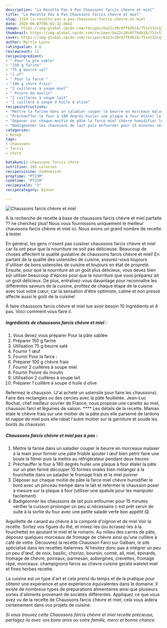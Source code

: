 ```yaml
---
description: "La Recette Pas à Pas Chaussons farcis chèvre et miel"
title: "La Recette Pas à Pas Chaussons farcis chèvre et miel"
slug: 1154-la-recette-pas-a-pas-chaussons-farcis-chevre-et-miel
date: 2020-06-07T06:02:32.046Z
image: https://img-global.cpcdn.com/recipes/6a22c20c0ff6db18/751x532cq70/chaussons-farcis-chevre-et-miel-photo-principale-de-la-recette.jpg
thumbnail: https://img-global.cpcdn.com/recipes/6a22c20c0ff6db18/751x532cq70/chaussons-farcis-chevre-et-miel-photo-principale-de-la-recette.jpg
cover: https://img-global.cpcdn.com/recipes/6a22c20c0ff6db18/751x532cq70/chaussons-farcis-chevre-et-miel-photo-principale-de-la-recette.jpg
author: Myrtle Lyons
ratingvalue: 4.8
reviewcount: 11
recipeingredient:
- " Pour la pte sable"
- "150 g farine"
- "75 g beurre sal"
- "1 uf"
- " Pour la farce "
- "100 g chvre frais"
- "2 cuillères à soupe miel"
- " Poivre du moulin"
- "2 cuillères à soupe lait"
- "1 cuillère à soupe d huile d olive"
recipeinstructions:
- "Mettre la farine dans un saladier couper le beurre en morceaux malaxer à la main pour former une pâte friable ajouter l œuf bien pétrir faire une boule la filmer puis la mettre au réfrigérateur pendant deux heures"
- "Préchauffer le four à 180 degrés huiler une plaque à four étaler la pâte sur un plan fariné découper 10 formes ovales bien mélanger à la fourchette dans un saladier le fromage frais et le miel poivrer"
- "Déposer sur chaque moitié de pâte la farce miel chèvre humidifier le bord avec un pinceau trempé dans le lait et refermer le chausson poser à mesure sur la plaque à four (utiliser une spatule pour les manipuler facilement)"
- "Badigeonner les chaussons de lait puis enfourner pour 15 minutes vérifier la cuisson prolonger un peu si nécessaire c est prêt servir de suite à la sortie du four avec une petite salade verte bon appétit 😋"
categories:
- Resep
tags:
- chaussons
- farcis
- chvre

katakunci: chaussons farcis chvre 
nutrition: 105 calories
recipecuisine: Indonesian
preptime: "PT23M"
cooktime: "PT31M"
recipeyield: "3"
recipecategory: Dinner

---
```



![Chaussons farcis chèvre et miel](https://img-global.cpcdn.com/recipes/6a22c20c0ff6db18/751x532cq70/chaussons-farcis-chevre-et-miel-photo-principale-de-la-recette.jpg)

A la recherche de recette à base de chaussons farcis chèvre et miel parfaite ?? ne cherchez plus! Nous vous fournissons uniquement le meilleur chaussons farcis chèvre et miel ici. Nous avons un grand nombre de recette à tester.

En général, les gens n'osent pas cuisiner chaussons farcis chèvre et miel car ils ont peur que la nourriture ne soit pas délicieuse. Beaucoup de choses affectent la qualité gustative de chaussons farcis chèvre et miel! En partant de la qualité des ustensiles de cuisine, assurez-vous toujours d'utiliser de bons ustensiles de cuisine et toujours en état de propreté. Ensuite, pour que la nourriture ait un goût plus délicieux, vous devez bien sûr utiliser beaucoup d'épices pour que la nourriture que vous préparez ait un goût délicieux. De plus, entraînez-vous davantage pour reconnaître les différentes saveurs de la cuisine, profitez de chaque étape de la cuisine avec tout votre cœur, car la sensation d'être optimiste, calme et non pressé affecte aussi le goût de la cuisine!

<!--inarticleads1-->

À faire chaussons farcis chèvre et miel tue avoir besoin 10 Ingrédients et 4 pas. Voici comment vous faire il.

##### Ingrédients de chaussons farcis chèvre et miel :

1. Vous devez vous préparer  Pour la pâte sablée:
1. Préparer 150 g farine
1. Utilisation 75 g beurre salé
1. Fournir 1 œuf
1. Fournir  Pour la farce :
1. Préparer 100 g chèvre frais
1. Fournir 2 cuillères à soupe miel
1. Fournir  Poivre du moulin
1. Utilisation 2 cuillères à soupe lait
1. Préparer 1 cuillère à soupe d huile d olive


Refermez le chausson. (J&#39;ai acheté un ustensile pour faire les chaussons). Faire des rectangles ou des cercles avec la pâte feuilletée. Jean-Luc Rochat, chef meilleur ouvrier de France, nous propose une canette au miel, chausson farci et légumes de saison. **** Les détails de la recette. Maman étale le chèvre frais sur une moitier de la pâte puis elle parsemé de lardons et nappe de miel puis elle rabat l&#39;autre moitier sur la garniture et soude les bords du chausson. 

<!--inarticleads2-->

##### Chaussons farcis chèvre et miel pas à pas :

1. Mettre la farine dans un saladier couper le beurre en morceaux malaxer à la main pour former une pâte friable ajouter l œuf bien pétrir faire une boule la filmer puis la mettre au réfrigérateur pendant deux heures
1. Préchauffer le four à 180 degrés huiler une plaque à four étaler la pâte sur un plan fariné découper 10 formes ovales bien mélanger à la fourchette dans un saladier le fromage frais et le miel poivrer
1. Déposer sur chaque moitié de pâte la farce miel chèvre humidifier le bord avec un pinceau trempé dans le lait et refermer le chausson poser à mesure sur la plaque à four (utiliser une spatule pour les manipuler facilement)
1. Badigeonner les chaussons de lait puis enfourner pour 15 minutes vérifier la cuisson prolonger un peu si nécessaire c est prêt servir de suite à la sortie du four avec une petite salade verte bon appétit 😋


Aiguillette de canard au chèvre à la compoté d&#39;oignon et de miel Voir la recette. Sortez vos figues du thé, et mixez-les (ou écrasez-les à la fourchette) en ajoutant le miel et le romarin. Au milieu des carrés de pâte, déposez quelques morceaux de fromage de chèvre ainsi qu&#39;une cuillère à café de votre. Découvrez la recette Chausson Farci sur Galbani, le site spécialisé dans les recettes italiennes. N&#39;hésitez donc pas à intégrer un peu un peu d&#39;œuf, de noix, basilic, chorizo, boursin, comté, ail, miel, épinards, fromage de chèvre, poireaux, parmesan, aubergines, crevettes, fromage râpé, morceaux. champignons farcis au chevre cuisine gerald watelet miel et fines herbes recette. 

<!--inarticleads1-->

<p>
La cuisine est un type d'art et cela prend du temps et de la pratique pour obtenir une expérience et une expérience équivalentes dans le domaine. Il existe de nombreux types de préparations alimentaires ainsi que plusieurs sortes d'aliments provenant de sociétés différentes. Appliquez ce que vous avez vu de la recette de Chaussons farcis chèvre et miel, cela vous aidera certainement dans vos projets de cuisine.
</p>

<p>
<i>Si vous trouvez cette Chaussons farcis chèvre et miel recette précieuse, partagez-la avec vos bons amis ou votre famille, merci et bonne chance.</i>
</p>
